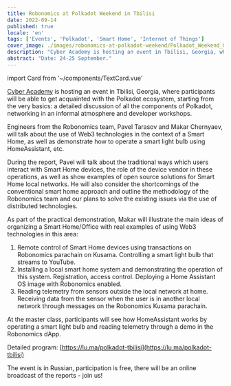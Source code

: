 ```yaml
---
title: Robonomics at Polkadot Weekend in Tbilisi
date: 2022-09-14
published: true
locale: 'en'
tags: ['Events', 'Polkadot', 'Smart Home', 'Internet of Things']
cover_image: ./images/robonomics-at-polkadot-weekend/Polkadot_Weekend_Georgia.jpg
description: "Cyber Academy is hosting an event in Tbilisi, Georgia, where participants will be able to get acquainted with the Polkadot ecosystem, starting from the very basics: a detailed discussion of all the components of Polkadot, networking in an informal atmosphere and developer workshops."
abstract: "Date: 24-25 September."
---
```

import Card from '~/components/TextCard.vue'

[Cyber Academy](https://cyberacademy.dev/) is hosting an event in Tbilisi, Georgia, where participants will be able to get acquainted with the Polkadot ecosystem, starting from the very basics: a detailed discussion of all the components of Polkadot, networking in an informal atmosphere and developer workshops.

Engineers from the Robonomics team, Pavel Tarasov and Makar Chernyaev, will talk about the use of Web3 technologies in the context of a Smart Home, as well as demonstrate how to operate a smart light bulb using HomeAssistant, etc.

During the report, Pavel will talk about the traditional ways which users interact with Smart Home devices, the role of the device vendor in these operations, as well as show examples of open source solutions for Smart Home local networks. He will also consider the shortcomings of the conventional smart home approach and outline the methodology of the Robonomics team and our plans to solve the existing issues via the use of distributed technologies.

As part of the practical demonstration, Makar will illustrate the main ideas of organizing a Smart Home/Office with real examples of using Web3 technologies in this area:


1. Remote control of Smart Home devices using transactions on Robonomics parachain on Kusama. Controlling a smart light bulb that streams to YouTube.
2. Installing a local smart home system and demonstrating the operation of this system. Registration, access control. Deploying a Home Assistant OS image with Robonomics enabled.
3. Reading telemetry from sensors outside the local network at home. Receiving data from the sensor when the user is in another local network through messages on the Robonomics Kusama parachain.

At the master class, participants will see how HomeAssistant works by operating a smart light bulb and reading telemetry through a demo in the Robonomics dApp.

Detailed program: [https://lu.ma/polkadot-tbilisi](https://lu.ma/polkadot-tbilisi)

The event is in Russian, participation is free, there will be an online broadcast of the reports - join us!

